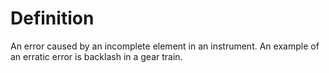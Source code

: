 # Definition

An error caused by an incomplete element in an instrument. An example of
an erratic error is backlash in a gear train.
